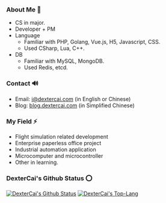 ### About Me 👋
- CS in major.
- Developer + PM
- Language
  - Familiar with PHP, Golang, Vue.js, H5, Javascript, CSS.
  - Used CSharp, Lua, C++.
- DB
  - Familiar with MySQL, MongoDB.
  - Used Redis, etcd.

### Contact 🔊
- Email: i@dextercai.com (in English or Chinese)
- Blog: [blog.dextercai.com](http://blog.dextercai.com) (in Simplified Chinese)

### My Field ⚡
- Flight simulation related development
- Enterprise paperless office project
- Industrial automation application
- Microcomputer and microcontroller
- Other in learning.

### DexterCai's Github Status ⭕
[![DexterCai's Github Status](https://github-readme-stats.vercel.app/api?username=dextercai)](https://github.com/dextercai)
[![DexterCai's Top-Lang](https://github-readme-stats.vercel.app/api/top-langs/?username=dextercai&layout=compact)](https://github.com/dextercai)





